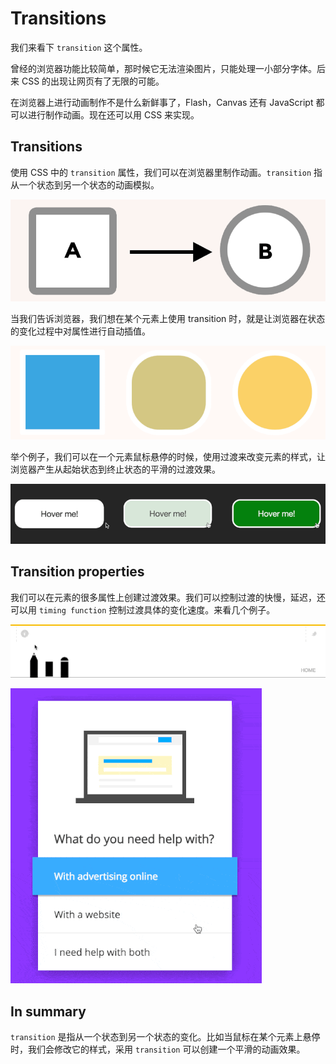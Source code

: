 # Transitions

我们来看下 `transition` 这个属性。

曾经的浏览器功能比较简单，那时候它无法渲染图片，只能处理一小部分字体。后来 CSS 的出现让网页有了无限的可能。

在浏览器上进行动画制作不是什么新鲜事了，Flash，Canvas 还有 JavaScript 都可以进行制作动画。现在还可以用 CSS 来实现。

## Transitions

使用 CSS 中的 `transition` 属性，我们可以在浏览器里制作动画。`transition` 指从一个状态到另一个状态的动画模拟。

![Transitions: A to B](../../images/ab.png)

当我们告诉浏览器，我们想在某个元素上使用 transition 时，就是让浏览器在状态的变化过程中对属性进行自动插值。

![Animated transition from A to B (http://codepen.io/donovanh/pen/RNdxqw)](../../images/ab_animated.png)

举个例子，我们可以在一个元素鼠标悬停的时候，使用过渡来改变元素的样式，让浏览器产生从起始状态到终止状态的平滑的过渡效果。

![Animated button (http://codepen.io/donovanh/pen/MYQdZd)](../../images/button.png)

## Transition properties

我们可以在元素的很多属性上创建过渡效果。我们可以控制过渡的快慢，延迟，还可以用 `timing function` 控制过渡具体的变化速度。来看几个例子。

![Combining transitions (http://in-ni.com/)](../../images/winnie-min.gif)

![More transitions (http://codepen.io/suez/pen/XJGOyL)](../../images/transitions-min.gif)

## In summary

`transition` 是指从一个状态到另一个状态的变化。比如当鼠标在某个元素上悬停时，我们会修改它的样式，采用 `transition` 可以创建一个平滑的动画效果。
